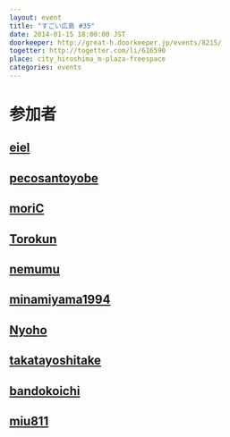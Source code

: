 ```yaml
---
layout: event
title: "すごい広島 #35"
date: 2014-01-15 18:00:00 JST
doorkeeper: http://great-h.doorkeeper.jp/events/8215/
togetter: http://togetter.com/li/616590
place: city_hiroshima_m-plaza-freespace
categories: events
---
```


# 参加者


## [eiel](http://eiel.info/)


## [pecosantoyobe](http://twitter.com/pecosantoyobe)


## [moriC](https://github.com/moriC)


## [Torokun](https://github.com/Torokun)


## [nemumu](https://github.com/nemumu)


## [minamiyama1994](https://github.com/minamiyama1994)


## [Nyoho](http://nyoho.jp/)


## [takatayoshitake](http://twitter.com/takatayoshitake)


## [bandokoichi](http://twitter.com/bandokoichi)


## [miu811](https://github.com/miu811)

